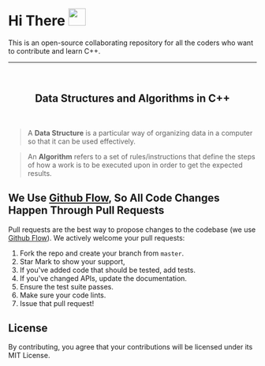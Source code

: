 # **Hi** There <img src="https://raw.githubusercontent.com/iampavangandhi/iampavangandhi/master/gifs/Hi.gif" width="35px">

<p>
This is an open-source collaborating repository for all the coders who want to contribute and learn C++.</p>

---

<br>
<h2 align="center" ><strong>Data Structures and Algorithms in C++</strong></h2><br>

> A **Data Structure** is a particular way of organizing data in a computer so that it can be used effectively.
> <br>

> An **Algorithm** refers to a set of rules/instructions that define the steps of how a work is to be executed upon in order to get the expected results.

## We Use [Github Flow](https://guides.github.com/introduction/flow/index.html), So All Code Changes Happen Through Pull Requests
Pull requests are the best way to propose changes to the codebase (we use [Github Flow](https://guides.github.com/introduction/flow/index.html)). We actively welcome your pull requests:

1. Fork the repo and create your branch from `master`.
2. Star Mark to show your support,
3. If you've added code that should be tested, add tests.
4. If you've changed APIs, update the documentation.
5. Ensure the test suite passes.
6. Make sure your code lints.
7. Issue that pull request!

## License
By contributing, you agree that your contributions will be licensed under its MIT License.
